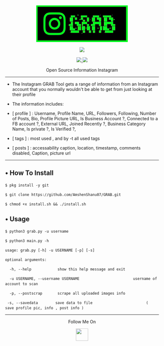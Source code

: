 <p align="center">
  <img src="https://raw.githubusercontent.com/AmshenShanu07/GRAB/master/.lib/20191103_233944.jpg" width="300" height="120">
</p>
<p align="center"><img src="https://img.shields.io/badge/Version-1.2-brightgreen"></p>
<p align="center">
  <a href="https://github.com/AmshenShanu07">
    <img src="https://img.shields.io/github/followers/AmshenShanu07?label=Follow&style=social">
  </a>
  <a href="https://github.com/AmshenShanu07/GRAB/stargazers">
    <img src="https://img.shields.io/github/stars/AmshenShanu07/GRAB?style=social">
  </a>
</p>
<p align="center">
  Open Source Information Instagram
</p>

---

* The Instagram GRAB Tool gets a range of information from an Instagram account that you normally wouldn't be able to get
from just looking at their profile

* The information includes:

* [ profile ] : Username, Profile Name, URL, Followers, Following, Number of Posts, Bio, Profile Picture URL, Is Business Account ?, Connected to a FB account ?, External URL, Joined Recently ?, Business Category Name, Is private ?, Is Verified ?,

* [ tags ] : most used , and by -t all used tags

* [ posts ] : accessability caption, location, timestamp, comments disabled, Caption, picture url

---

## • How To Install

`$ pkg install -y git`

`$ git clone https://github.com/AmshenShanu07/GRAB.git`

`$ chmod +x install.sh && ./install.sh`

## • Usage

`$ python3 grab.py -u username`

`$ python3 main.py -h`

`usage: grab.py [-h] -u USERNAME [-p] [-s]`

`optional arguments:`

`  -h, --help            show this help message and exit`

`  -u USERNAME, --username USERNAME`
`                        username of account to scan`

`  -p, --postscrap       scrape all uploaded images info`

`  -s, --savedata        save data to file `
`                        ( save profile pic, info , post info )`

---

<p align="center">
  Follow Me On
</p>
<p align="center">
 
  </a>
  <a href="https://instagram.com/amshen__shanu">
    <img src="http://clipart-library.com/images_k/instagram-png-transparent/instagram-png-transparent-16.png" width="40" height="40">
    </a>
</p>
